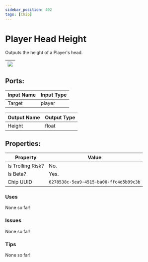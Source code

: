 ```yaml
---
sidebar_position: 402
tags: [Chip]
---
```


# Player Head Height


Outputs the height of a Player's head.

| ![](https://images-ext-2.discordapp.net/external/MPmIaQzlEPmgGWlgi-WxBBXt0Bjv_zWPkg1y1f_sy3s/https/www.recroomcircuits.com/image/circuit/absolute-value?width=206&height=108) |
|-----|

## Ports:

| Input Name | Input Type |
|-----------|-----------|
| Target | player |

| Output Name | Output Type |
|-----------|-----------|
| Height | float |

## Properties:

| Property  | Value |
|-------------------|-----------|
| Is Trolling Risk? | No. |
| Is Beta? | Yes. |
| Chip UUID | `6278538c-5ea9-4515-ba00-ffc4d5b99c3b` |

### Uses
None so far!

### Issues
None so far!

### Tips
None so far!
